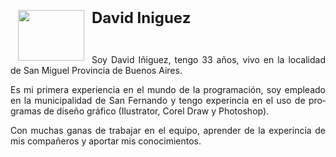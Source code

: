 <!DOCTYPE html>
<html>

<head>
<meta http-equiv=Content-Type content="text/html; charset=UTF-8">

</head>

<body lang=ES-AR>

<p class=MsoNormal><img width=106 height=81
src="https://github.com/dcornejofmq/grupo_3_almacenFrancisco/blob/master/design/Img/DavidIniguez.jpeg" align=left hspace=12
</p>

<p class=MsoNormal><b><span style='font-size:18.0pt;line-height:107%'>David Iniguez</span></b></p>

<p class=MsoNormal>&nbsp;</p>

<p class=MsoNormal style='text-align:justify'>Soy David Iñiguez, tengo 33 años, vivo en la localidad de San Miguel Provincia de Buenos Aires.</p>

<p class=MsoNormal style='text-align:justify'>Es mi primera experiencia en el mundo de la programación, soy empleado en la municipalidad de San Fernando y tengo experincia en el uso de programas de diseño gráfico (Ilustrator, Corel Draw y Photoshop).</p>

<p class=MsoNormal style='text-align:justify'>Con muchas ganas de trabajar en el equipo, aprender de la experincia de mis compañeros y aportar mis conocimientos.</p>

</div>

</body>

</html>
